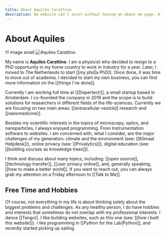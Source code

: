 ```yaml
---
title: About Aquiles Carattino
description: No website can't exist without having an about me page. All you need to know about Dr. Aquiles Carattino
---
```


# About Aquiles

!!! image small
	![Aquiles Carattino](/Aquiles_Carattino.jpg)

My name is **Aquiles Carattino**. I am a physicist who decided to resign to a PhD opportunity in my home country to work in industry for a year. Later, I moved to The Netherlands to start [[my phd|a PhD]]. Once done, it was time to move out of academia. I decided to start my own business, you can find more information on the [[things I've done]]. 

Currently I am working full time at [[Dispertech]], a small startup based in Amsterdam. I co-founded the company in 2019 and the scope is to build solutions for researchers in different fields of the life-sciences. Currently we are focusing on two main areas: [[extracellular vesicle]] research and [[nanomedicine]].

Besides my scientific interests in the topics of microscopy, optics, and nanoparticles, I always enjoyed programming. From Instrumentation software to websites. I am concerned with, what I consider, are the major challenges of my generation: climate and the environment (see: [[Klimaat Helpdesk]]), online privacy (see: [[Privalytics]]), digital education (see: [[building courses as knowledge trees]]). 

I think and discuss about many topics, including: [[open source]], [[technology transfer]], [[user privacy online]], and, generally speaking, [[how to make a better world]]. If you want to reach out, you can always grab my attention on a Friday afternoon to [[Talk to Me]]. 

## Free Time and Hobbies
Of course, not everything in my life is about thinking solely about the biggest problems and challenges. As any healthy person, I do have hobbies and interests that sometimes do not overlap with my professional interests. I dance [[Tango]]. I like building websites, such as this one (see: [[how i built this website]]). I like programming in [[Python for the Lab|Python]], and recently started picking up sailing. 